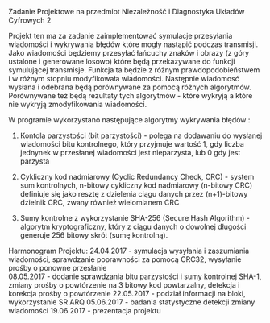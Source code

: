Zadanie Projektowe na przedmiot Niezależność i Diagnostyka Układów Cyfrowych 2

Projekt ten ma za zadanie zaimplementować symulacje przesyłania wiadomości i wykrywania błędów które mogły nastąpić podczas transmisji.
Jako wiadomości będziemy przesyłać łańcuchy znaków i obrazy (z góry ustalone i generowane losowo) które będą przekazywane do funkcji symulującej transmisje. Funkcja ta będzie z różnym prawdopodobieństwem i w różnym stopniu modyfikowała wiadomości. Następnie wiadomosć wysłana i odebrana będą porównywane za pomocą różnych algorytmów. Porównywane też będą rezultaty tych algorytmów - które wykryją a które nie wykryją zmodyfikowania wiadomości.

W programie wykorzystano następujące algorytmy wykrywania błędów :

1. Kontola parzystości (bit parzystości) - polega na dodawaniu do wysłanej wiadomości bitu kontrolnego, który przyjmuje wartość 1, gdy liczba jednynek w przesłanej wiadomości jest nieparzysta, lub 0 gdy jest parzysta
                                           
2. Cykliczny kod nadmiarowy (Cyclic Redundancy Check, CRC) - system sum kontrolnych, n-bitowy cykliczny kod nadmiarowy (n-bitowy CRC) definiuje się jako resztę z dzielenia ciągu danych przez (n+1)-bitowy dzielnik CRC, zwany również wielomianem CRC

3. Sumy kontrolne z wykorzystanie SHA-256 (Secure Hash Algorithm) - algorytm kryptograficzny, który z ciągu danych o dowolnej długości generuje 256 bitowy skrót (sumę kontrolną). 


Harmonogram Projektu:
24.04.2017 - symulacja wysyłania i zaszumiania wiadomości, sprawdzanie poprawności za pomocą CRC32, wysyłanie prośby o ponowne
             przesłanie    
08.05.2017 - dodanie sprawdzania bitu parzystości i sumy kontrolnej SHA-1, zmiany prośby o powtórzenie na 3 bitowy kod powtarzalny,                    detekcja i korekcja prośby o powtórzenie
22.05.2017 - podział informacji na bloki, wykorzystanie SR ARQ
05.06.2017 - badania statystyczne detekcji zmiany wiadomości
19.06.2017 - prezentacja projektu
